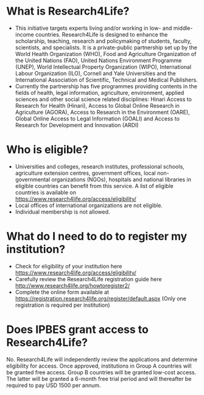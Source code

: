#	What is Research4Life? 
*	This initiative targets experts living and/or working in low- and middle-income countries. Research4Life is designed to enhance the scholarship, teaching, research and policymaking of students, faculty, scientists, and specialists. It is a private-public partnership set up by the World Health Organization (WHO), Food and Agriculture Organization of the United Nations (FAO), United Nations Environment Programme (UNEP), World Intellectual Property Organization (WIPO), International Labour Organization (ILO), Cornell and Yale Universities and the International Association of Scientific, Technical and Medical Publishers.
*	Currently the partnership has five programmes providing contents in the fields of health, legal information, agriculture, environment, applied sciences and other social science related disciplines: Hinari Access to Research for Health (Hinari), Access to Global Online Research in Agriculture (AGORA), Access to Research in the Environment (OARE), Global Online Access to Legal Information (GOALI) and Access to Research for Development and Innovation (ARDI)

#	Who is eligible? 
*	Universities and colleges, research institutes, professional schools, agriculture extension centres, government offices, local non-governmental organizations (NGOs), hospitals and national libraries in eligible countries can benefit from this service. A list of eligible countries is available on https://www.research4life.org/access/eligibility/
*	Local offices of international organizations are not eligible. 
*	Individual membership is not allowed. 

#	What do I need to do to register my institution?
*	Check for eligibility of your institution here https://www.research4life.org/access/eligibility/
*	Carefully review the Research4Life registration guide here http://www.research4life.org/howtoregister2/
*	Complete the online form available at https://registration.research4life.org/register/default.aspx (Only one registration is required per institution)

#	Does IPBES grant access to Research4Life? 
No. Research4Life will independently review the applications and determine eligibility for access. Once approved, institutions in Group A countries will be granted free access. Group B countries will be granted low-cost access. The latter will be granted a 6-month free trial period and will thereafter be required to pay USD 1500 per annum.
